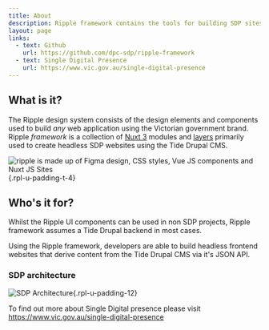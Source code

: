 ```yaml
---
title: About
description: Ripple framework contains the tools for building SDP sites using the Ripple design system components.
layout: page
links:
  - text: Github
    url: https://github.com/dpc-sdp/ripple-framework
  - text: Single Digital Presence
    url: https://www.vic.gov.au/single-digital-presence
---
```


## What is it?

The Ripple design system consists of the design elements and components used to build _any_ web application using the Victorian government brand. Ripple _framework_ is a collection of [Nuxt 3](2.key-concepts/1.nuxt.md) modules and [layers](2.key-concepts/2.nuxt-layers.md) primarily used to create headless SDP websites using the Tide Drupal CMS.

![ripple is made up of Figma design, CSS styles, Vue JS components and Nuxt JS Sites](/assets/img/modules/rpl-modules.png){.rpl-u-padding-t-4}


## Who's it for?

Whilst the Ripple UI components can be used in non SDP projects, Ripple framework assumes a Tide Drupal backend in most cases. 

Using the Ripple framework, developers are able to build headless frontend websites that derive content from the Tide Drupal CMS via it's JSON API.

### SDP architecture

![SDP Architecture](/assets/img/modules/sdp-architecture.png){.rpl-u-padding-12}


To find out more about Single Digital presence please visit https://www.vic.gov.au/single-digital-presence
